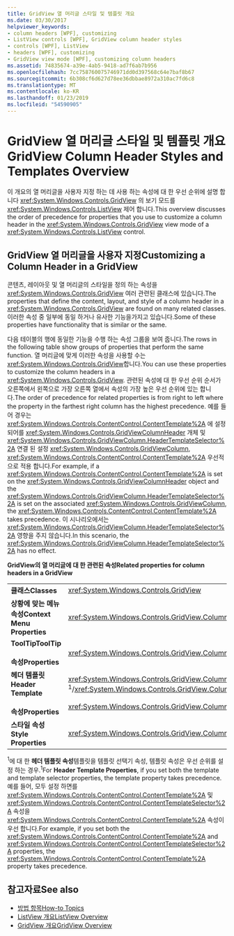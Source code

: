 ```yaml
---
title: GridView 열 머리글 스타일 및 템플릿 개요
ms.date: 03/30/2017
helpviewer_keywords:
- column headers [WPF], customizing
- ListView controls [WPF], GridView column header styles
- controls [WPF], ListView
- headers [WPF], customizing
- GridView view mode [WPF], customizing column headers
ms.assetid: 74835674-a39e-4ab5-9418-ad7f6ab7b956
ms.openlocfilehash: 7cc758760075746971dd0d397568c64e7baf8b67
ms.sourcegitcommit: 6b308cf6d627d78ee36dbbae8972a310ac7fd6c8
ms.translationtype: MT
ms.contentlocale: ko-KR
ms.lasthandoff: 01/23/2019
ms.locfileid: "54590905"
---
```

# <a name="gridview-column-header-styles-and-templates-overview"></a><span data-ttu-id="571e7-102">GridView 열 머리글 스타일 및 템플릿 개요</span><span class="sxs-lookup"><span data-stu-id="571e7-102">GridView Column Header Styles and Templates Overview</span></span>
<span data-ttu-id="571e7-103">이 개요의 열 머리글을 사용자 지정 하는 데 사용 하는 속성에 대 한 우선 순위에 설명 합니다 <xref:System.Windows.Controls.GridView> 의 보기 모드를 <xref:System.Windows.Controls.ListView> 제어 합니다.</span><span class="sxs-lookup"><span data-stu-id="571e7-103">This overview discusses the order of precedence for properties that you use to customize a column header in the <xref:System.Windows.Controls.GridView> view mode of a <xref:System.Windows.Controls.ListView> control.</span></span>  
  
## <a name="customizing-a-column-header-in-a-gridview"></a><span data-ttu-id="571e7-104">GridView 열 머리글을 사용자 지정</span><span class="sxs-lookup"><span data-stu-id="571e7-104">Customizing a Column Header in a GridView</span></span>  
 <span data-ttu-id="571e7-105">콘텐츠, 레이아웃 및 열 머리글의 스타일을 정의 하는 속성을 <xref:System.Windows.Controls.GridView> 여러 관련된 클래스에 있습니다.</span><span class="sxs-lookup"><span data-stu-id="571e7-105">The properties that define the content, layout, and style of a column header in a <xref:System.Windows.Controls.GridView> are found on many related classes.</span></span> <span data-ttu-id="571e7-106">이러한 속성 중 일부에 동일 하거나 유사한 기능을가지고 있습니다.</span><span class="sxs-lookup"><span data-stu-id="571e7-106">Some of these properties have functionality that is similar or the same.</span></span>  
  
 <span data-ttu-id="571e7-107">다음 테이블의 행에 동일한 기능을 수행 하는 속성 그룹을 보여 줍니다.</span><span class="sxs-lookup"><span data-stu-id="571e7-107">The rows in the following table show groups of properties that perform the same function.</span></span> <span data-ttu-id="571e7-108">열 머리글에 맞게 이러한 속성을 사용할 수는 <xref:System.Windows.Controls.GridView>합니다.</span><span class="sxs-lookup"><span data-stu-id="571e7-108">You can use these properties to customize the column headers in a <xref:System.Windows.Controls.GridView>.</span></span> <span data-ttu-id="571e7-109">관련된 속성에 대 한 우선 순위 순서가 오른쪽에서 왼쪽으로 가장 오른쪽 열에서 속성의 가장 높은 우선 순위에 있는 합니다.</span><span class="sxs-lookup"><span data-stu-id="571e7-109">The order of precedence for related properties is from right to left where the property in the farthest right column has the highest precedence.</span></span> <span data-ttu-id="571e7-110">예를 들어 경우는 <xref:System.Windows.Controls.ContentControl.ContentTemplate%2A> 에 설정 되어를 <xref:System.Windows.Controls.GridViewColumnHeader> 개체 및 <xref:System.Windows.Controls.GridViewColumn.HeaderTemplateSelector%2A> 연결 된 설정 <xref:System.Windows.Controls.GridViewColumn>, <xref:System.Windows.Controls.ContentControl.ContentTemplate%2A> 우선적으로 적용 합니다.</span><span class="sxs-lookup"><span data-stu-id="571e7-110">For example, if a <xref:System.Windows.Controls.ContentControl.ContentTemplate%2A> is set on the <xref:System.Windows.Controls.GridViewColumnHeader> object and the <xref:System.Windows.Controls.GridViewColumn.HeaderTemplateSelector%2A> is set on the associated <xref:System.Windows.Controls.GridViewColumn>, the <xref:System.Windows.Controls.ContentControl.ContentTemplate%2A> takes precedence.</span></span> <span data-ttu-id="571e7-111">이 시나리오에서는 <xref:System.Windows.Controls.GridViewColumn.HeaderTemplateSelector%2A> 영향을 주지 않습니다.</span><span class="sxs-lookup"><span data-stu-id="571e7-111">In this scenario, the <xref:System.Windows.Controls.GridViewColumn.HeaderTemplateSelector%2A> has no effect.</span></span>  
  
 <span data-ttu-id="571e7-112">**GridView의 열 머리글에 대 한 관련된 속성**</span><span class="sxs-lookup"><span data-stu-id="571e7-112">**Related properties for column headers in a GridView**</span></span>  
  
|||||  
|-|-|-|-|  
|<span data-ttu-id="571e7-113">**클래스**</span><span class="sxs-lookup"><span data-stu-id="571e7-113">**Classes**</span></span>|<xref:System.Windows.Controls.GridView>|<xref:System.Windows.Controls.GridViewColumn>|<xref:System.Windows.Controls.GridViewColumnHeader>|  
|<span data-ttu-id="571e7-114">**상황에 맞는 메뉴 속성**</span><span class="sxs-lookup"><span data-stu-id="571e7-114">**Context Menu Properties**</span></span>|<xref:System.Windows.Controls.GridView.ColumnHeaderContextMenu%2A>|<span data-ttu-id="571e7-115">적용할 수 없음</span><span class="sxs-lookup"><span data-stu-id="571e7-115">Not applicable</span></span>|<xref:System.Windows.FrameworkElement.ContextMenu%2A>|  
|<span data-ttu-id="571e7-116">**ToolTip**</span><span class="sxs-lookup"><span data-stu-id="571e7-116">**ToolTip**</span></span><br /><br /> <span data-ttu-id="571e7-117">**속성**</span><span class="sxs-lookup"><span data-stu-id="571e7-117">**Properties**</span></span>|<xref:System.Windows.Controls.GridView.ColumnHeaderToolTip%2A>|<span data-ttu-id="571e7-118">적용할 수 없음</span><span class="sxs-lookup"><span data-stu-id="571e7-118">Not applicable</span></span>|<xref:System.Windows.FrameworkElement.ToolTip%2A>|  
|<span data-ttu-id="571e7-119">**헤더 템플릿**</span><span class="sxs-lookup"><span data-stu-id="571e7-119">**Header Template**</span></span><br /><br /> <span data-ttu-id="571e7-120">**속성**</span><span class="sxs-lookup"><span data-stu-id="571e7-120">**Properties**</span></span>|<span data-ttu-id="571e7-121"><xref:System.Windows.Controls.GridView.ColumnHeaderTemplate%2A> <sup>1</sup>/</span><span class="sxs-lookup"><span data-stu-id="571e7-121"><xref:System.Windows.Controls.GridView.ColumnHeaderTemplate%2A> <sup>1</sup>/</span></span><br /><br /> <xref:System.Windows.Controls.GridView.ColumnHeaderTemplateSelector%2A>|<span data-ttu-id="571e7-122"><xref:System.Windows.Controls.GridViewColumn.HeaderTemplate%2A> <sup>1</sup>/</span><span class="sxs-lookup"><span data-stu-id="571e7-122"><xref:System.Windows.Controls.GridViewColumn.HeaderTemplate%2A> <sup>1</sup>/</span></span><br /><br /> <xref:System.Windows.Controls.GridViewColumn.HeaderTemplateSelector%2A>|<span data-ttu-id="571e7-123"><xref:System.Windows.Controls.ContentControl.ContentTemplate%2A> <sup>1</sup>/</span><span class="sxs-lookup"><span data-stu-id="571e7-123"><xref:System.Windows.Controls.ContentControl.ContentTemplate%2A> <sup>1</sup>/</span></span><br /><br /> <xref:System.Windows.Controls.ContentControl.ContentTemplateSelector%2A>|  
|<span data-ttu-id="571e7-124">**스타일 속성**</span><span class="sxs-lookup"><span data-stu-id="571e7-124">**Style Properties**</span></span>|<xref:System.Windows.Controls.GridView.ColumnHeaderContainerStyle%2A>|<xref:System.Windows.Controls.GridViewColumn.HeaderContainerStyle%2A>|<xref:System.Windows.FrameworkElement.Style%2A>|  
  
 <span data-ttu-id="571e7-125"><sup>1</sup>에 대 한 **헤더 템플릿 속성**템플릿을 템플릿 선택기 속성, 템플릿 속성은 우선 순위를 설정 하는 경우.</span><span class="sxs-lookup"><span data-stu-id="571e7-125"><sup>1</sup>For **Header Template Properties**, if you set both the template and template selector properties, the template property takes precedence.</span></span> <span data-ttu-id="571e7-126">예를 들어, 모두 설정 하면를 <xref:System.Windows.Controls.ContentControl.ContentTemplate%2A> 및 <xref:System.Windows.Controls.ContentControl.ContentTemplateSelector%2A> 속성을 <xref:System.Windows.Controls.ContentControl.ContentTemplate%2A> 속성이 우선 합니다.</span><span class="sxs-lookup"><span data-stu-id="571e7-126">For example, if you set both the <xref:System.Windows.Controls.ContentControl.ContentTemplate%2A> and <xref:System.Windows.Controls.ContentControl.ContentTemplateSelector%2A> properties, the <xref:System.Windows.Controls.ContentControl.ContentTemplate%2A> property takes precedence.</span></span>  
  
## <a name="see-also"></a><span data-ttu-id="571e7-127">참고자료</span><span class="sxs-lookup"><span data-stu-id="571e7-127">See also</span></span>
- [<span data-ttu-id="571e7-128">방법 항목</span><span class="sxs-lookup"><span data-stu-id="571e7-128">How-to Topics</span></span>](../../../../docs/framework/wpf/controls/listview-how-to-topics.md)
- [<span data-ttu-id="571e7-129">ListView 개요</span><span class="sxs-lookup"><span data-stu-id="571e7-129">ListView Overview</span></span>](../../../../docs/framework/wpf/controls/listview-overview.md)
- [<span data-ttu-id="571e7-130">GridView 개요</span><span class="sxs-lookup"><span data-stu-id="571e7-130">GridView Overview</span></span>](../../../../docs/framework/wpf/controls/gridview-overview.md)
